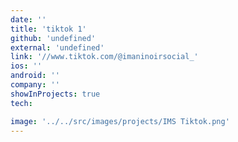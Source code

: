 ```yaml
---
date: ''
title: 'tiktok 1'
github: 'undefined'
external: 'undefined'
link: '//www.tiktok.com/@imaninoirsocial_'
ios: ''
android: ''
company: ''
showInProjects: true
tech:

image: '../../src/images/projects/IMS Tiktok.png'
---
```

